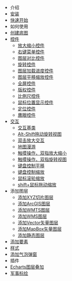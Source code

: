 - 介绍
 - [安装](/guide/install.md)
 - [快速开始](/guide/quickstart.md)
- 如何使用
 - [创建底图](/guide/creatMap.md)
 - [控件](/guide/creatControl.md)
    - [放大缩小控件](/api/control/zoom.md)
    - [右键菜单控件](/api/control/contextMenu.md)
    - [图层对比控件](/api/control/compareLayer.md)
    - [旋转控件](/api/control/rotateControl.md)
    - [图层加载进度控件](/api/control/loading.md)
    - [图层平移缩放控件](/api/control/bZoomSlider.md)
    - [全屏控件](/api/control/fullScreen.md)
    - [版权控件](/api/control/attribution.md)
    - [比例尺控件](/api/control/scaleLine.md)
    - [鼠标位置显示控件](/api/control/mousePosition.md)
    - [定位控件](/api/control/geolocation.md)
    - [鹰眼控件](/api/control/overviewMap.md)
 - [交互](/guide/creatInteraction.md)
    - [交互基类](/api/interaction/interaction.md)
    - [Alt-Shift拖动旋转视图](/api/interaction/dragRotate.md)
    - [双击放大交互](/api/interaction/doubleClickZoom.md)
    - [地图漫游](/api/interaction/dragPan.md)
    - [触摸操作，双指放大缩小](/api/interaction/pinchZoom.md)
    - [触摸操作，双指旋转视图](/api/interaction/pinchRotate.md)
    - [键盘控制平移](/api/interaction/keyboardPan.md)
    - [键盘控制缩放](/api/interaction/keyboardZoom.md)
    - [鼠标滚轮缩放](/api/interaction/mouseWheelZoom.md)
    - [shift+鼠标拖动缩放](/api/interaction/dragZoom.md)
  - 添加图层
    - [添加XYZ切片图层](/guide/layer/xyz.md)
    - [添加ArcGIS图层](/guide/layer/arcgis.md)
    - [添加WMTS图层](/guide/layer/wmts.md)
    - [添加WMS图层](/guide/layer/wms.md)
    - [添加Vector矢量图层](/guide/layer/vector.md)
    - [添加MapBox矢量图层](/guide/layer/mapbox.md)
    - [添加静态图层](/guide/layer/static.md)
 - [添加要素](/guide/addFeature.md)
 - [样式](/guide/style.md)
 - [添加气泡弹窗](/guide/addPopver.md)
- 插件
 - [Echarts图层叠加]()
 - [军事标绘]()
